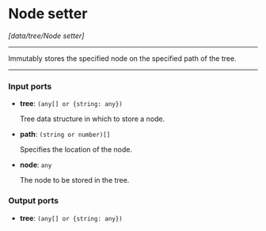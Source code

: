 # Node setter

_[data/tree/Node setter]_

---

Immutably stores the specified node on the specified path of the tree.  

---

### Input ports

* __tree__: ` (any[] or {string: any}) `


    Tree data structure in which to store a node.  


* __path__: ` (string or number)[] `


    Specifies the location of the node.  


* __node__: ` any `


    The node to be stored in the tree.  

### Output ports

* __tree__: ` (any[] or {string: any}) `


